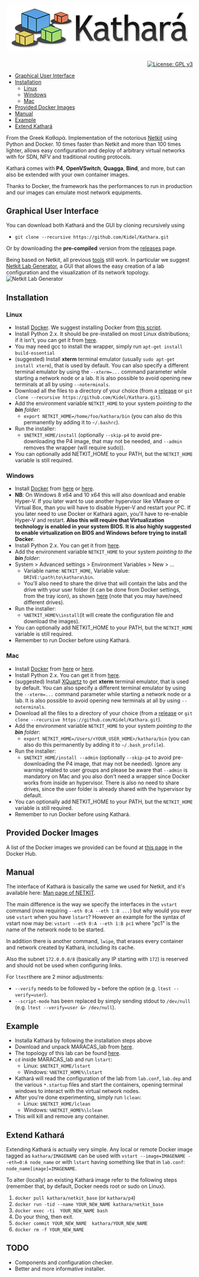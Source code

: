 # [![Kathará](images/logo_kathara_small.png)](http://www.kathara.org)
<p align="right">
    <a href="https://www.gnu.org/licenses/gpl-3.0"><img src="https://img.shields.io/badge/License-GPL%20v3-blue.svg" alt="License: GPL v3" target="_blank" /></a>
</p>
<ul>
    <li><a href="#graphical-user-interface">Graphical User Interface</a></li>
    <li><a href="#installation">Installation</a>
        <ul>
            <li><a href="#linux">Linux</a></li>
            <li><a href="#windows">Windows</a></li>
            <li><a href="#mac">Mac</a></li>
        </ul>
    </li>
    <li><a href="#provided-docker-images">Provided Docker Images</a></li>
    <li><a href="#manual">Manual</a></li>
    <li><a href="#example">Example</a></li>
    <li><a href="#extend-kathará">Extend Kathará</a></li>
</ul>

From the Greek Καθαρά. 
Implementation of the notorious [Netkit](https://github.com/maxonthegit/netkit-core) using Python and Docker. 10 times faster than Netkit and more than 100 times lighter, allows easy configuration and deploy of arbitrary virtual networks with for SDN, NFV and traditional routing protocols. 

Kathará comes with **P4**, **OpenVSwitch**, **Quagga**, **Bind**, and more, but can also be extended with your own container images. 

Thanks to Docker, the framework has the performances to run in production and our images can emulate most network equipments.

## Graphical User Interface
You can download both Kathará and the GUI by cloning recursively using 
* `git clone --recursive https://github.com/Kidel/Kathara.git`

Or by downloading the **pre-compiled** version from the [releases](https://github.com/Kidel/Kathara/releases) page.

Being based on Netkit, all previous [tools](http://wiki.netkit.org/index.php/Download_Contributions) still work. 
In particular we suggest [Netkit Lab Generator](https://github.com/Kidel/Netkit-Lab-Generator), a GUI that allows the easy creation of a lab configuration and the visualization of its network topology.
![Netkit Lab Generator](https://raw.githubusercontent.com/Kidel/Netkit-Lab-Generator/master/images/screencapture-201801143.png)

## Installation

### Linux
* Install [Docker](https://www.docker.com/). We suggest installing Docker from [this script](https://get.docker.com).
* Install Python 2.x. It should be pre-installed on most Linux distributions; if it isn't, you can get it from [here](https://www.python.org/downloads).
* You may need gcc to install the wrapper, simply run `apt-get install build-essential`
* (suggested) Install **xterm** terminal emulator (usually `sudo apt-get install xterm`), that is used by default. You can also specify a different terminal emulator by using the `--xterm=...` command parameter while starting a network node or a lab. It is also possible to avoid opening new terminals at all by using `--noterminals`.
* Download all the files to a directory of your choice (from a [release](https://github.com/Kidel/Kathara/releases) or `git clone --recursive https://github.com/Kidel/Kathara.git`). 
* Add the environment variable `NETKIT_HOME` to your system _pointing to the **bin** folder_:
  * `export NETKIT_HOME=/home/foo/kathara/bin` (you can also do this permanently by adding it to `~/.bashrc`).
* Run the installer:
  * `$NETKIT_HOME/install` (optionally `--skip-p4` to avoid pre-downloading the P4 image, that may not be needed, and `--admin` removes the wrapper (will require sudo)). 
* You can optionally add NETKIT_HOME to your PATH, but the `NETKIT_HOME` variable is still required. 

### Windows
* Install [Docker](https://www.docker.com/) from [here](https://www.docker.com/community-edition#/download) or [here](https://download.docker.com).
 * **NB**: On Windows 8 x64 and 10 x64 this will also download and enable Hyper-V. If you later want to use another hypervisor like VMware or Virtual Box, than you will have to disable Hyper-V and restart your PC. If you later need to use Docker or Kathará again, you'll have to re-enable Hyper-V and restart. **Also this will require that Virtualization technology is enabled in your system BIOS. It is also highly suggested to enable virtualization on BIOS and Windows before trying to install Docker**.
* Install Python 2.x. You can get it from [here](https://www.python.org/downloads).
* Add the environment variable `NETKIT_HOME` to your system _pointing to the **bin** folder_:
 * System > Advanced settings > Environment Variables > New > ...
    * Variable name: `NETKIT_HOME`, Variable value: `DRIVE:\path\to\kathara\bin`.
    * You'll also need to share the drive that will contain the labs and the drive with your user folder (it can be done from Docker settings, from the tray icon), as shown [here](images/winshare.png) (note that you may have/need different drives).
* Run the installer:
  * `%NETKIT_HOME%\install`(it will create the configuration file and download the images).
* You can optionally add NETKIT_HOME to your PATH, but the `NETKIT_HOME` variable is still required.
* Remember to run Docker before using Kathará.

### Mac
* Install [Docker](https://www.docker.com/) from [here](https://www.docker.com/community-edition#/download) or [here](https://download.docker.com).
* Install Python 2.x. You can get it from [here](https://www.python.org/downloads).
* (suggested) Install [XQuartz](https://www.xquartz.org/) to get **xterm** terminal emulator, that is used by default. You can also specify a different terminal emulator by using the `--xterm=...` command parameter while starting a network node or a lab. It is also possible to avoid opening new terminals at all by using `--noterminals`.
* Download all the files to a directory of your choice (from a [release](https://github.com/Kidel/Kathara/releases) or `git clone --recursive https://github.com/Kidel/Kathara.git`). 
* Add the environment variable `NETKIT_HOME` to your system _pointing to the **bin** folder_:
  * `export NETKIT_HOME=/Users/<YOUR_USER_HOME>/kathara/bin` (you can also do this permanently by adding it to `~/.bash_profile`).
* Run the installer:
  * `$NETKIT_HOME/install --admin` (optionally `--skip-p4` to avoid pre-downloading the P4 image, that may not be needed). Ignore any warning related to user groups and please be aware that `--admin` is mandatory on Mac and you also don't need a wrapper since Docker works from inside an hypervisor. There is also no need to share drives, since the user folder is already shared with the hypervisor by default. 
* You can optionally add NETKIT_HOME to your PATH, but the `NETKIT_HOME` variable is still required.
* Remember to run Docker before using Kathará.

## Provided Docker Images
A list of the Docker images we provided can be found at [this page](https://hub.docker.com/u/kathara/) in the Docker Hub.

## Manual
The interface of Kathará is basically the same we used for Netkit, and it's available here: [Man page of NETKIT](http://wiki.netkit.org/man/man7/netkit.7.html).

The main difference is the way we specify the interfaces in the `vstart` command (now requiring `--eth 0:A --eth 1:B ...`) but why would you ever use `vstart` when you have `lstart`? However an example for the syntax of vstart now may be: `vstart --eth 0:A --eth 1:B pc1` where "pc1" is the name of the network node to be started. 

In addition there is another command, `lwipe`, that erases every container and network created by Kathará, including its cache. 

Also the subnet `172.0.0.0/8` (basically any IP starting with `172`) is reserved and should not be used when configuring links. 

For `ltest`there are 2 minor adjustments:
* `--verify` needs to be followed by `=` before the option (e.g. `ltest --verify=user`).
* `--script-mode` has been replaced by simply sending stdout to `/dev/null` (e.g. `ltest --verify=user &> /dev/null`).

## Example
* Installa Kathará by following the installation steps above
* Download and unpack MARACAS_lab from [here](http://wiki.netkit.org/netkit-labs/netkit-labs_exams/icn-20151120/icn-20151120.tar.gz).
* The topology of this lab can be found [here](http://wiki.netkit.org/netkit-labs/netkit-labs_exams/icn-20151120/icn-20151120.pdf).
* `cd` inside MARACAS_lab and run `lstart`:
  * Linux: `$NETKIT_HOME/lstart`
  * Windows: `%NETKIT_HOME%\lstart`
* Kathará will read the configuration of the lab from `lab.conf`, `lab.dep` and the various `*.startup` files and start the containers, opening terminal windows to interact with the virtual network nodes.
* After you're done experimenting, simply run `lclean`:
  * Linux: `$NETKIT_HOME/lclean`
  * Windows: `%NETKIT_HOME%\lclean`
* This will kill and remove any container. 

## Extend Kathará
Extending Kathará is actually very simple. Any local or remote Docker image tagged as `kathara/IMAGENAME` can be used with `vstart --image=IMAGENAME --eth=0:A node_name` or with `lstart` having something like that in `lab.conf`: `node_name[image]=IMAGENAME`.

To alter (locally) an existing Kathará image refer to the following steps (remember that, by default, Docker needs root or sudo on Linux).
1. `docker pull kathara/netkit_base` (or `kathara/p4`)
2. `docker run -tid --name YOUR_NEW_NAME kathara/netkit_base`
3. `docker exec -ti  YOUR_NEW_NAME bash`
4. Do your thing, then exit.
5. `docker commit YOUR_NEW_NAME  kathara/YOUR_NEW_NAME`
6. `docker rm -f YOUR_NEW_NAME`

## TODO
* Components and configuration checker.
* Better and more informative installer.
